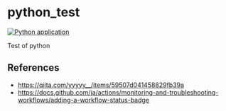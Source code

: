 # python_test
[![Python application](https://github.com/karaage0703/python_test/actions/workflows/python-app.yml/badge.svg?branch=main)](https://github.com/karaage0703/python_test/actions/workflows/python-app.yml)

Test of python

## References
- https://qiita.com/yyyyy__/items/59507d041458829fb39a
- https://docs.github.com/ja/actions/monitoring-and-troubleshooting-workflows/adding-a-workflow-status-badge
